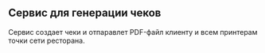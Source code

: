 ## Сервис для генерации чеков

Сервис создает чеки и отпаравлет PDF-файл клиенту и всем 
принтерам точки сети ресторана.
